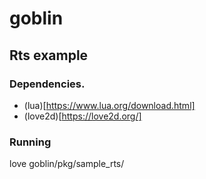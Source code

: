 # goblin

## Rts example 

### Dependencies.
- (lua)[https://www.lua.org/download.html]
- (love2d)[https://love2d.org/]


### Running
love goblin/pkg/sample_rts/
